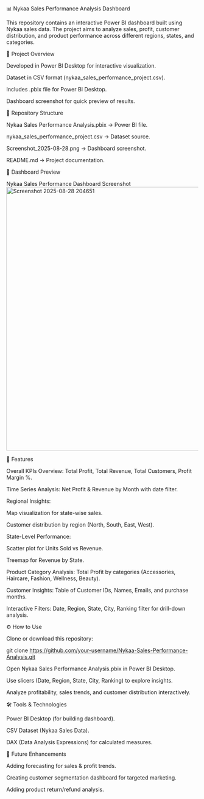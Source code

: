 📊 Nykaa Sales Performance Analysis Dashboard

This repository contains an interactive Power BI dashboard built using Nykaa sales data.
The project aims to analyze sales, profit, customer distribution, and product performance across different regions, states, and categories.

🚀 Project Overview

Developed in Power BI Desktop for interactive visualization.

Dataset in CSV format (nykaa_sales_performance_project.csv).

Includes .pbix file for Power BI Desktop.

Dashboard screenshot for quick preview of results.

📂 Repository Structure

Nykaa Sales Performance Analysis.pbix → Power BI file.

nykaa_sales_performance_project.csv → Dataset source.

Screenshot_2025-08-28.png → Dashboard screenshot.

README.md → Project documentation.

📸 Dashboard Preview

Nykaa Sales Performance Dashboard Screenshot
<img width="1242" height="692" alt="Screenshot 2025-08-28 204651" src="https://github.com/user-attachments/assets/f95d6c96-acee-4167-83a0-2b1f5781c245" />


🔑 Features

Overall KPIs Overview: Total Profit, Total Revenue, Total Customers, Profit Margin %.

Time Series Analysis: Net Profit & Revenue by Month with date filter.

Regional Insights:

Map visualization for state-wise sales.

Customer distribution by region (North, South, East, West).

State-Level Performance:

Scatter plot for Units Sold vs Revenue.

Treemap for Revenue by State.

Product Category Analysis: Total Profit by categories (Accessories, Haircare, Fashion, Wellness, Beauty).

Customer Insights: Table of Customer IDs, Names, Emails, and purchase months.

Interactive Filters: Date, Region, State, City, Ranking filter for drill-down analysis.

⚙️ How to Use

Clone or download this repository:

git clone https://github.com/your-username/Nykaa-Sales-Performance-Analysis.git


Open Nykaa Sales Performance Analysis.pbix in Power BI Desktop.

Use slicers (Date, Region, State, City, Ranking) to explore insights.

Analyze profitability, sales trends, and customer distribution interactively.

🛠 Tools & Technologies

Power BI Desktop (for building dashboard).

CSV Dataset (Nykaa Sales Data).

DAX (Data Analysis Expressions) for calculated measures.

📌 Future Enhancements

Adding forecasting for sales & profit trends.

Creating customer segmentation dashboard for targeted marketing.

Adding product return/refund analysis.


